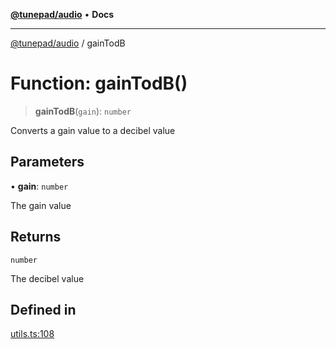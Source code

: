 [**@tunepad/audio**](../README.md) • **Docs**

***

[@tunepad/audio](../globals.md) / gainTodB

# Function: gainTodB()

> **gainTodB**(`gain`): `number`

Converts a gain value to a decibel value

## Parameters

• **gain**: `number`

The gain value

## Returns

`number`

The decibel value

## Defined in

[utils.ts:108](https://github.com/TIDAL-Lab/tunepad_audio/blob/1e1bd16c9c764bdf488b791f76cac7abae0e3b33/src/utils.ts#L108)
